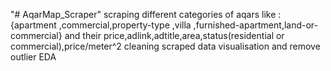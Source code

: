 "# AqarMap_Scraper" 
scraping 
different categories of aqars like : {apartment ,commercial,property-type ,villa ,furnished-apartment,land-or-commercial}
and their price,adlink,adtitle,area,status(residential or commercial),price/meter^2
cleaning scraped data
visualisation and remove outlier
EDA
